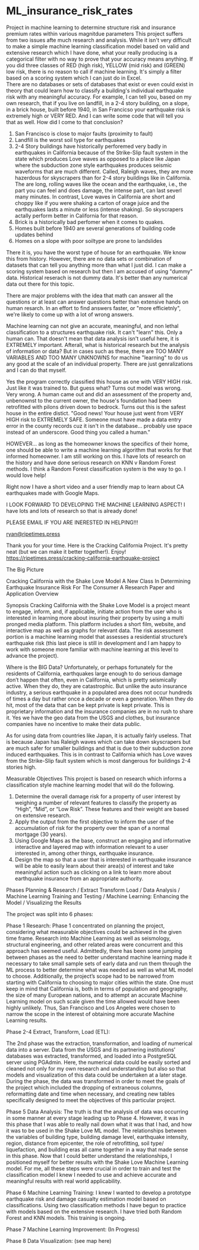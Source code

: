 # ML_insurance_risk_rates 
Project in machine learning to determine structure risk and insurance premium rates within various magnitdue parameters
This project suffers from two issues afte much research and analysis. While it isn't very difficult to make a simple machine learning classification model based on valid and extensive research which I have done, what your really producing is a categorical filter with no way to prove that your accuracy means anything.  If you did three classes of RED (high risk), YELLOW (mid risk) and (GREEN) low risk, there is no reason to call if machine learning. It's simply a filter based on a scoring system which I can just do in Excel.  
There are no databases or sets of databases that exist or even could exist in theory that could learn how to classify a building's individual earthquake risk with any meaningful accuracy.
For example, I can tell you, based on my own research, that if you live on landfill, in a 2-4 story building, on a slope, in a brick house, built before 1940, in San Francicso your earthquake risk is extremely high or VERY RED.   And I can write some code that will tell you that as well.  How did I come to that conclusion? 
1. San Francisco is close to major faults (proximity to fault)
2. Landfill is the worst soil type for earthquakes
3. 2-4 Story buildings have historically perforemed very badly in earthquakes in California because of the Strike-Slip fault system in the state which produces Love waves as opposed to a place like Japan where the subduction zone style earthquakes produces seismic waveforms that are much different. Called, Raleigh waves, they are more hazerdous for skyscrapers than for 2-4 story buildings like in California. The are long, rolling waves like the ocean and the earthquake, i.e., the part you can feel and does damage, the intense part, can last severl many minutes.  In contrast, Love waves in California are short and choppy like if you were shaking a carton of orage juice and the earthquakes lasts a minute or less (intense shaking).  So skyscrapers actally perform better in California for that reason.
4. Brick is a historically bad perfomer when it comes to quakes.
5. Homes built before 1940 are several generations of building code updates behind
6. Homes on a slope with poor soiltype are prone to landslides

There it is, you have the worst type of house for an earthquake. We know this from history.  However, there are no data sets or combination of datasets that can tell you anything more than what I just did.  I can make a scoring system based on research but then I am accused of using "dummy" data.  Historical reserach is not dummy data.  It's better than any numerical data out there for this topic.  

There are major problems with the idea that math can answer all the questions or at least can answer questions better than extensive hands on human resarch. In an effort to find answers faster, or "more efficietnly", we're likely to come up with a lot of wrong answers.  

Machine learning can not give an accurate, meaningful, and non lethal classification to a structures earthquake risk. It can't "learn" this.  Only a human can.  That doesn't mean that data analysis isn't useful here, it is EXTREMELY important.  Afterall, what is historical research but the analysis of information or data?  But in cases such as these, there are TOO MANY VARIABLES AND TOO MANY UNKNOWNS for machine "learning" to do us any good at the scale of an individual property.  There are just genralizations and I can do that myself.  

Yes the program correctly classified this house as one with VERY HIGH risk.  Just like it was trained to.  But guess what? Turns out model was wrong. Very wrong. A human came out and did an assessment of the property and, unbenownst to the current owner, the house's foundation had been retrofitted with pilons driven down to bedrock.  Turns out this is the safest house in the entire distict. "Good news! Your house just went from VERY HIGH risk to EXTREMELY SAFE. Someone must have made a data entry error in the county records cuz it isn't in the database... probably use space instead of an underscore.  Good thing you called a human."

HOWEVER... as long as the homeowner knows the specifics of their home, one should be able to write a machine learning algorithm that works for that informed homeowner.  I am still working on this.  I have lots of research on the history and have done serious research on KNN v Random Forest methods.  I think a Random Forest classification system is the way to go.  I would love help!  

Right now I have a short video and a user friendly map to learn about CA earthquakes made with Google Maps.

I LOOK FORWARD TO DEVELOPING THE MACHINE LEARNING ASPECT!  I have lots and lots of research so that is already done!

PLEASE EMAIL IF YOU ARE INERESTED IN HELPING!!! 

ryan@ripetimes.press

Thank you for your time.  Here is the Cracking California Project.  It's pretty neat (but we can make it better together!).  Enjoy!
https://ripetimes.press/cracking-california-earthquake-project




The Big Picture

Cracking California with the Shake Love Model
A New Class In Determining Earthquake Insurance Risk For The Consumer
A Research Paper and Application Overview 

Synopsis
Cracking California with the Shake Love Model is a project meant to engage, inform, and, if applicable, initiate action from the user who is interested in learning more about insuring their property by using a multi pronged media platform.  This platform includes a short film, website, and interactive map as well as graphs for relevant data.  The risk assessment portion is a machine learning model that assesses a residential structure’s earthquake risk (this last piece is still in development and I am happy to work with someone more familiar with machine learning at this level to advance the project). 

Where is the BIG Data?
Unfortunately, or perhaps fortunately for the residents of California, earthquakes large enough to do serious damage don’t happen that often, even in California, which is pretty seismically active.  When they do, they are catastrophic. But unlike the auto insurance industry, a serious earthquake in a populated area does not occur hundreds of times a day but rather once a decade or even a generation.  When they do hit, most of the data that can be kept private is kept private.  This is proprietary information and the insurance companies are in no rush to share it.  Yes we have the geo data from the USGS and clothes, but insurance companies have no incentive to make their data public. 

As for using data from countries like Japan, it is actually fairly useless.  That is because Japan has Raleigh waves which can take down skyscrapers but are much safer for smaller buildings and that is due to their subduction zone induced earthquakes.  This is in contrast to California which has Love waves from the Strike-Slip fault system which is most dangerous for buildings 2-4 stories high. 


Measurable Objectives
This project is based on research which informs a classification style machine learning model that will do the following.
1. Determine the overall damage risk for a property of user interest by weighing a number of relevant features to classify the property as “High”, “Mid”, or “Low Risk”.  These features and their weight are based on extensive research.
2. Apply the output from the first objective to inform the user of the accumulation of risk for the property over the span of a normal mortgage (30 years).
3. Using Google Maps as the base, construct an engaging and informative interactive and layered map with information relevant to a user interested in, among other things, earthquake insurance.
4. Design the map so that a user that is interested in earthquake insurance will be able to easily learn about their area(s) of interest and take meaningful action such as clicking on a link to learn more about earthquake insurance from an appropriate authority.


Phases
Planning & Research / Extract Transform Load  / Data Analysis / Machine Learning Training and Testing / Machine Learning: Enhancing the Model / Visualizing the Results

The project was split into 6 phases: 

Phase 1 Research:  Phase 1 concentrated on planning the project, considering what measurable objectives could be achieved in the given time frame.  Research into Machine Learning as well as seismology, structural engineering, and other related areas were concurrent and this approach has seemed useful.  Admittedly, there has been some jumping between phases as the need to better understand machine learning made it necessary to take small sample sets of early data and run them through the ML process to better determine what was needed as well as what ML model to choose.  Additionally, the project’s scope had to be narrowed from starting with California to choosing to major cities within the state. One must keep in mind that California is, both in terms of population and geography, the size of many European nations, and to attempt an accurate Machine Learning model on such scale given the time allowed would have been highly unlikely.  Thus, San Francisco and Los Angeles were chosen to narrow the scope in the interest of obtaining more accurate Machine Learning results. 

Phase 2-4 Extract, Transform, Load (ETL):  

The 2nd phase was the extraction, transformation, and loading of numerical data into a server.   Data from the USGS and its partnering institutions’ databases was extracted, transformed, and loaded into a PostgreSQL server using PGAdmin. Here, the numerical data could be easily sorted and cleaned not only for my own research and understanding but also so that models and visualization of this data could be undertaken at a later stage.  During the phase, the data was transformed in order to meet the goals of the project which included the dropping of extraneous columns, reformatting date and time when necessary, and creating new tables specifically designed to meet the objectives of this particular project.

Phase 5 Data Analysis: The truth is that the analysis of data was occurring in some manner at every stage leading up to Phase 4. However, it was in this phase that I was able to really nail down what it was that I had, and how it was to be used in the Shake Love ML model.   The relationships between the variables of building type, building damage level, earthquake intensity, region, distance from epicenter, the role of retrofitting, soil type/ liquefaction, and building eras all came together in a way that made sense in this phase.  Now that I could better understand the relationships, I positioned myself for better results with the Shake Love Machine Learning model.  For me, all these steps were crucial in order to train and test the classification model I knew I needed to use and achieve accurate and meaningful results with real world applicability. 

Phase 6 Machine Learning Training:  I knew I wanted to develop a prototype earthquake risk and damage casualty estimation model based on classifications.  Using two classification methods I have begun to practice with models based on the extensive research.  I have tried both Random Forest and KNN models.  This training is ongoing. 

Phase 7 Machine Learning Improvement:  (In Progress)

Phase 8 Data Visualization:  (see map here)

